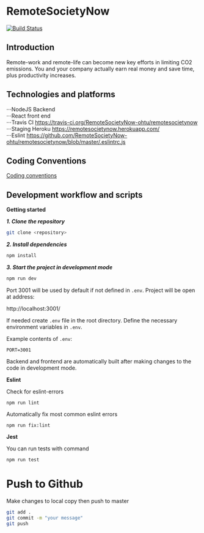 # RemoteSocietyNow

[![Build Status](https://travis-ci.org/RemoteSocietyNow-ohtu/remotesocietynow.svg?branch=master)](https://travis-ci.org/RemoteSocietyNow-ohtu/remotesocietynow)


## Introduction ##

Remote-work and remote-life can become new key efforts in limiting CO2 emissions.
You and your company actually earn real money and save time, plus productivity increases.

## Technologies and platforms ##
⋅⋅⋅NodeJS Backend  
⋅⋅⋅React front end  
⋅⋅⋅Travis CI https://travis-ci.org/RemoteSocietyNow-ohtu/remotesocietynow  
⋅⋅⋅Staging Heroku https://remotesocietynow.herokuapp.com/  
⋅⋅⋅Eslint https://github.com/RemoteSocietyNow-ohtu/remotesocietynow/blob/master/.eslintrc.js

## Coding Conventions ##

[Coding conventions](./docs/conventions.md)

## Development workflow and scripts ##

**Getting started**

***1. Clone the repository***

```bash
git clone <repository>
```

***2. Install dependencies***

```bash
npm install
```

***3. Start the project in development mode***

```bash
npm run dev
```

Port 3001 will be used by default if not defined in `.env`. Project will be open at address:

http://localhost:3001/

If needed create `.env` file in the root directory. Define the necessary environment variables in `.env`.

Example contents of `.env`:

```
PORT=3001

```

Backend and frontend are automatically built after making changes to the code in development mode. 

**Eslint**

Check for eslint-errors

`npm run lint`

Automatically fix most common eslint errors

`npm run fix:lint`

**Jest**

You can run tests with command

`npm run test`

# Push to Github

Make changes to local copy then push to master
```bash
git add .
git commit -m "your message"
git push
```


